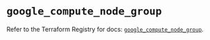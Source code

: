 # `google_compute_node_group`

Refer to the Terraform Registry for docs: [`google_compute_node_group`](https://registry.terraform.io/providers/hashicorp/google/6.49.2/docs/resources/compute_node_group).
